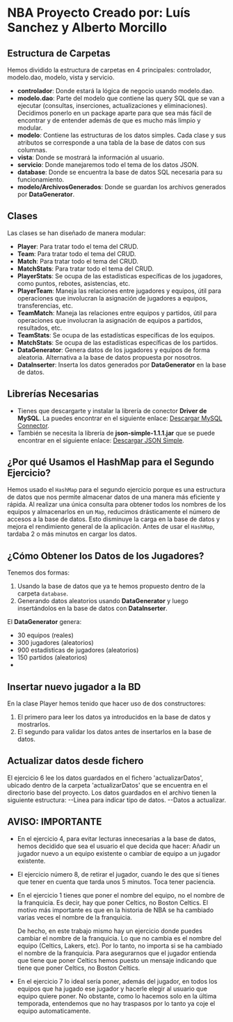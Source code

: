 # NBA Proyecto Creado por: Luís Sanchez y Alberto Morcillo

## Estructura de Carpetas

Hemos dividido la estructura de carpetas en 4 principales: controlador, modelo.dao, modelo, vista y servicio.

- **controlador**: Donde estará la lógica de negocio usando modelo.dao.
- **modelo.dao**: Parte del modelo que contiene las query SQL que se van a ejecutar (consultas, inserciones, actualizaciones y eliminaciones). Decidimos ponerlo en un package aparte para que sea más fácil de encontrar y de entender además de que es mucho más limpio y modular.
- **modelo**: Contiene las estructuras de los datos simples. Cada clase y sus atributos se corresponde a una tabla de la base de datos con sus columnas.
- **vista**: Donde se mostrará la información al usuario.
- **servicio**: Donde manejaremos todo el tema de los datos JSON.
- **database**: Donde se encuentra la base de datos SQL necesaria para su funcionamiento.
- **modelo/ArchivosGenerados**: Donde se guardan los archivos generados por **DataGenerator**.

## Clases

Las clases se han diseñado de manera modular:

- **Player**: Para tratar todo el tema del CRUD.
- **Team**: Para tratar todo el tema del CRUD.
- **Match**: Para tratar todo el tema del CRUD.
- **MatchStats**: Para tratar todo el tema del CRUD.
- **PlayerStats**: Se ocupa de las estadísticas específicas de los jugadores, como puntos, rebotes, asistencias, etc.
- **PlayerTeam**: Maneja las relaciones entre jugadores y equipos, útil para operaciones que involucran la asignación de jugadores a equipos, transferencias, etc.
- **TeamMatch**: Maneja las relaciones entre equipos y partidos, útil para operaciones que involucran la asignación de equipos a partidos, resultados, etc.
- **TeamStats**: Se ocupa de las estadísticas específicas de los equipos.
- **MatchStats**: Se ocupa de las estadísticas específicas de los partidos.
- **DataGenerator**: Genera datos de los jugadores y equipos de forma aleatoria. Alternativa a la base de datos propuesta por nosotros.
- **DataInserter**: Inserta los datos generados por **DataGenerator** en la base de datos.

## Librerías Necesarias

- Tienes que descargarte y instalar la librería de conector **Driver de MySQL**. La puedes encontrar en el siguiente enlace: [Descargar MySQL Connector](https://dev.mysql.com/downloads/file/?id=527658).
- También se necesita la librería de **json-simple-1.1.1.jar** que se puede encontrar en el siguiente enlace: [Descargar JSON Simple](https://code.google.com/archive/p/json-simple/downloads).

## ¿Por qué Usamos el HashMap para el Segundo Ejercicio?

Hemos usado el `HashMap` para el segundo ejercicio porque es una estructura de datos que nos permite almacenar datos de una manera más eficiente y rápida. 
Al realizar una única consulta para obtener todos los nombres de los equipos y almacenarlos en un `Map`, reducimos drásticamente el número de accesos a la base de datos. 
Esto disminuye la carga en la base de datos y mejora el rendimiento general de la aplicación. Antes de usar el `HashMap`, tardaba 2 o más minutos en cargar los datos.

## ¿Cómo Obtener los Datos de los Jugadores?

Tenemos dos formas:
1. Usando la base de datos que ya te hemos propuesto dentro de la carpeta `database`.
2. Generando datos aleatorios usando **DataGenerator** y luego insertándolos en la base de datos con **DataInserter**.

El **DataGenerator** genera:
- 30 equipos (reales)
- 300 jugadores (aleatorios)
- 900 estadísticas de jugadores (aleatorios)
- 150 partidos (aleatorios)
- 
## Insertar nuevo jugador a la BD
En la clase Player hemos tenido que hacer uso de dos constructores:
1. El primero para leer los datos ya introducidos en la base de datos y mostrarlos.
2. El segundo para validar los datos antes de insertarlos en la base de datos.

## Actualizar datos desde fichero
El ejercicio 6 lee los datos guardados en el fichero 'actualizarDatos', ubicado dentro de la carpeta 'actualizarDatos' que se encuentra en el directorio base del proyecto. 
Los datos guardados en el archivo tienen la siguiente estructura: 
--Linea para indicar tipo de datos.
--Datos a actualizar.



## AVISO: IMPORTANTE
- En el ejercicio 4, para evitar lecturas innecesarias a la base de datos, hemos decidido que sea el usuario el que decida que hacer: Añadir un jugador nuevo a un equipo existente o cambiar de equipo a un jugador existente. 
- El ejercicio número 8, de retirar el jugador, cuando le des que sí tienes que tener en cuenta que tarda unos 5 minutos. Toca tener paciencia.
- En el ejercicio 1 tienes que poner el nombre del equipo, no el nombre de la franquicia. Es decir, hay que poner Celtics, no Boston Celtics.
El motivo más importante es que en la historia de NBA se ha cambiado varias veces el nombre de la franquicia.

  De hecho, en este trabajo mismo hay un ejercicio donde puedes cambiar el nombre de la franquicia. Lo que no cambia es
  el nombre del equipo (Celtics, Lakers, etc). Por lo tanto, no importa si se ha cambiado el nombre de la franquicia.
  Para asegurarnos que el jugador entienda que tiene que poner Celtics hemos puesto un mensaje indicando que tiene que poner Celtics, no Boston Celtics.
- En el ejercicio 7 lo ideal sería poner, además del jugador, en todos los equipos que ha jugado ese jugador y hacerle elegir al usuario
    que equipo quiere poner. No obstante, como lo hacemos solo en la última temporada, entendemos que no hay traspasos por lo tanto ya coje el equipo automaticamente.